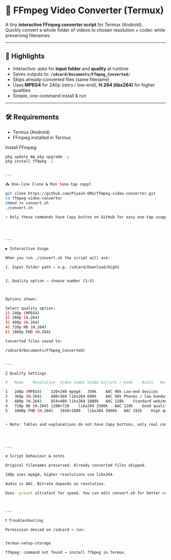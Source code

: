 # 🎥 FFmpeg Video Converter (Termux)

A tiny **interactive FFmpeg converter script** for Termux (Android).  
Quickly convert a whole folder of videos to chosen resolution + codec while preserving filenames.

---

## 🚀 Highlights
- Interactive: asks for **input folder** and **quality** at runtime  
- Saves outputs to: **`/sdcard/Documents/Ffmpeg_Converted/`**  
- Skips already-converted files (same filename)  
- Uses **MPEG4** for 240p (retro / low-end), **H.264 (libx264)** for higher qualities  
- Simple, one-command install & run

---

## 🛠 Requirements
- Termux (Android)
- FFmpeg installed in Termux

Install FFmpeg:

```bash
pkg update && pkg upgrade -y
pkg install ffmpeg -y


---

📥 One-line Clone & Run (one-tap copy)

git clone https://github.com/Piyash-ORG/ffmpeg-video-converter.git
cd ffmpeg-video-converter
chmod +x convert.sh
./convert.sh

> Only these commands have Copy button on GitHub for easy one-tap usage.




---

▶️ Interactive Usage

When you run ./convert.sh the script will ask:

1. Input folder path — e.g. /sdcard/Download/HighS


2. Quality option — choose number (1–5)



Options shown:

Select quality option:
1) 240p (MPEG4)
2) 360p (H.264)
3) 480p (H.264)
4) 720p HD (H.264)
5) 1080p FHD (H.264)

Converted files saved to:

/sdcard/Documents/Ffmpeg_Converted/


---

🎚 Quality Settings

#	Name	Resolution	Video codec	Video bitrate / mode	Audio	Notes

1	240p (MPEG4)	320×240	mpeg4	350k	AAC 96k	Low-end devices
2	360p (H.264)	480×360	libx264	600k	AAC 96k	Phones / low bandwidth
3	480p (H.264)	854×480	libx264	1000k	AAC 128k	Standard web/mobile
4	720p HD (H.264)	1280×720	libx264	2500k	AAC 128k	Good quality
5	1080p FHD (H.264)	1920×1080	libx264	5000k	AAC 192k	High quality FHD


> Note: Tables and explanations do not have Copy buttons, only real commands do.




---

⚙️ Script behaviour & notes

Original filenames preserved. Already converted files skipped.

240p uses mpeg4, higher resolutions use libx264.

Audio is AAC. Bitrate depends on resolution.

Uses -preset ultrafast for speed. You can edit convert.sh for better compression (-preset medium) or CRF-based control.



---

❗ Troubleshooting

Permission denied on /sdcard → run:


termux-setup-storage

ffmpeg: command not found → install ffmpeg in Termux.


